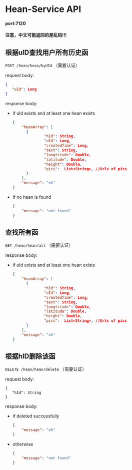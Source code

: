# Hean-Service API
#### port:7120
**注意，中文可能返回的是乱码!!!**

## 根据uID查找用户所有历史函

`POST /hean/hean/byUId` （需要认证）

request body:


 ```json
{
    "uId": Long
}
 ```
response body:

+ if uId exists and at least one hean exists

  ```json
  {
      "heanArray": [
      	{
         		"hId": String,
         		"uId": Long,
         		"createdTime": Long,
         		"text": String,
         		"longtitude": Double,
         		"latitude": Double,
         		"height": Double,
         		"pics":  List<String>, //Urls of pics
      	}
      ],
      "message": "ok"     
  }
  ```

+ if no hean is found

  ```json
  {
      "message": "not found"
  }
  ```

## 查找所有函

`GET /hean/hean/all` （需要认证）

response body:

+ if uId exists and at least one hean exists

  ```json
  {
      "heanArray": [
      	{
         		"hId": String,
         		"uId": Long,
         		"createdTime": Long,
         		"text": String,
         		"longtitude": Double,
         		"latitude": Double,
         		"height": Double,
         		"pics":  List<String>, //Urls of pics
      	}
      ],
      "message": "ok"     
  }
  ```

## 根据hID删除该函

`DELETE /hean/hean/delete` （需要认证）

request body:


 ```
{
    "hId": String
}
 ```
response body:

+ if deleted successfully

  ```json
  {
      "message": "ok"
  }
  ```

+ otherwise

  ```json
  {
      "message": "not found"
  }
  ```

